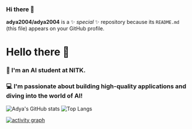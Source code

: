 ### Hi there 👋


**adya2004/adya2004** is a ✨ _special_ ✨ repository because its `README.md` (this file) appears on your GitHub profile.

# Hello there 👋

### 🤖 I'm an AI student at NITK.
### 💻 I'm passionate about building high-quality applications and diving into the world of AI!

![Adya's GitHub stats](https://github-readme-stats.vercel.app/api?username=adya2004&show_icons=true&theme=tokyonight&hide_rank=true)
![Top Langs](https://github-readme-stats.vercel.app/api/top-langs/?username=adya2004&layout=compact&theme=tokyonight)

[![activity graph](https://github-readme-activity-graph.vercel.app/graph?username=adya2004&theme=github-dark-dimmed&custom_title=adya2004's%20Activity%20Graph&hide_border=true)](https://github.com/adya2004)
